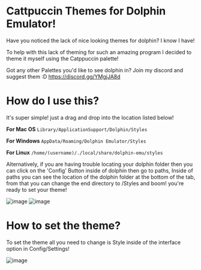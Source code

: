 # Cattpuccin Themes for Dolphin Emulator! 

Have you noticed the lack of nice looking themes for dolphin? I know I have!

To help with this lack of theming for such an amazing program I decided to theme it myself using the Catppuccin palette!

Got any other Palettes you'd like to see dolphin in? 
Join my discord and suggest them :D 
https://discord.gg/YMgjJA8d


# How do I use this? 

It's super simple! just a drag and drop into the location listed below! 

**For Mac OS**
```Library/ApplicationSupport/Dolphin/Styles```

**For Windows**
```AppData/Roaming/Dolphin Emulator/Styles```

**For Linux**
```/home/(username)/./local/share/dolphin-emu/styles```

Alternatively, if you are having trouble locating your dolphin folder then you can click on the 'Config' Button inside of dolphin then go to paths, Inside of paths you can see the location of the dolphin folder at the bottom of the tab, from that you can change the end directory to /Styles and boom! you're ready to set your theme! 

![image](https://github.com/kurbiisu/Dolphin-emulator-cattpuccin-theme/assets/92827029/06f02905-1a05-4f73-9c33-68d10565fd26)  ![image](https://github.com/kurbiisu/Dolphin-emulator-cattpuccin-theme/assets/92827029/3252ce5f-0818-4d9e-9a6c-614099604a2c) 


# How to set the theme? 

To set the theme all you need to change is Style inside of the interface option in Config/Settings! 

![image](https://github.com/kurbiisu/Dolphin-emulator-cattpuccin-theme/assets/92827029/31899c92-d911-4309-9d54-e1b6cd971d1a)



